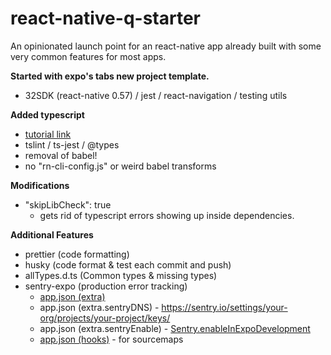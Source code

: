 # react-native-q-starter

An opinionated launch point for an react-native app already built with some very common features for most apps.

**Started with expo's tabs new project template.**

- 32SDK (react-native 0.57) / jest / react-navigation / testing utils

**Added typescript**

- [tutorial link](https://medium.com/@dai_shi/creating-a-minimal-expo-react-native-project-with-typescript-and-jest-5979ab8d7c15)
- tslint / ts-jest / @types
- removal of babel!
- no "rn-cli-config.js" or weird babel transforms

**Modifications**

- "skipLibCheck": true
  - gets rid of typescript errors showing up inside dependencies.

**Additional Features**

- prettier (code formatting)
- husky (code format & test each commit and push)
- allTypes.d.ts (Common types & missing types)
- sentry-expo (production error tracking)
  - [app.json (extra)](https://docs.expo.io/versions/latest/workflow/configuration/#extra)
  - app.json (extra.sentryDNS) - https://sentry.io/settings/your-org/projects/your-project/keys/
  - app.json (extra.sentryEnable) - [Sentry.enableInExpoDevelopment](https://docs.expo.io/versions/latest/guides/using-sentry/)
  - [app.json (hooks)](https://docs.expo.io/versions/latest/guides/using-sentry/) - for sourcemaps
